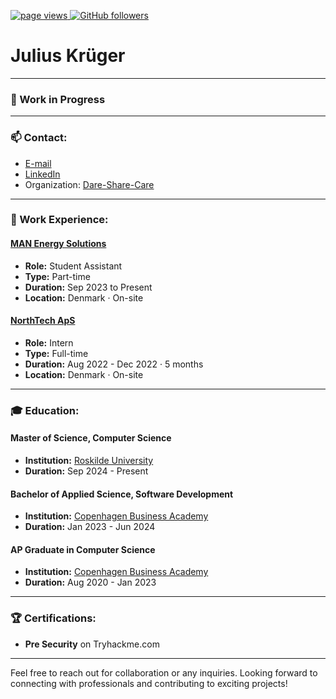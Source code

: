 <p align="left">
  <a href="https://github.com/JuliusKryger/JuliusKryger">
    <img src="https://komarev.com/ghpvc/?username=JuliusKryger" alt="page views" />
  </a>
  <a href="https://github.com/JuliusKryger?tab=followers">
    <img alt="GitHub followers" src="https://img.shields.io/github/followers/JuliusKryger?color=green&logo=github">
  </a>
</p>


# Julius Krüger

---

### 💼 Work in Progress

---

### 📫 Contact:
- [E-mail](mailto:2330051117@protonmail.com)
- [LinkedIn](https://www.linkedin.com/in/julius-kruger)
- Organization: [Dare-Share-Care](https://github.com/Dare-Share-Care)

---

### 💼 Work Experience:

#### [MAN Energy Solutions](https://www.linkedin.com/company/manenergysolutions/mycompany/)
- **Role:** Student Assistant
- **Type:** Part-time
- **Duration:** Sep 2023 to Present
- **Location:** Denmark · On-site

#### [NorthTech ApS](https://www.linkedin.com/company/northtech/)
- **Role:** Intern
- **Type:** Full-time
- **Duration:** Aug 2022 - Dec 2022 · 5 months
- **Location:** Denmark · On-site

---

### 🎓 Education:

#### Master of Science, Computer Science
- **Institution:** [Roskilde University](https://www.linkedin.com/school/roskilde-university/)
- **Duration:** Sep 2024 - Present

#### Bachelor of Applied Science, Software Development
- **Institution:** [Copenhagen Business Academy](https://www.linkedin.com/school/copenhagen-business-academy/)
- **Duration:** Jan 2023 - Jun 2024

#### AP Graduate in Computer Science
- **Institution:** [Copenhagen Business Academy](https://www.linkedin.com/school/copenhagen-business-academy/)
- **Duration:** Aug 2020 - Jan 2023

---

### 🏆 Certifications:
- **Pre Security** on Tryhackme.com

---

Feel free to reach out for collaboration or any inquiries. Looking forward to connecting with professionals and contributing to exciting projects!
